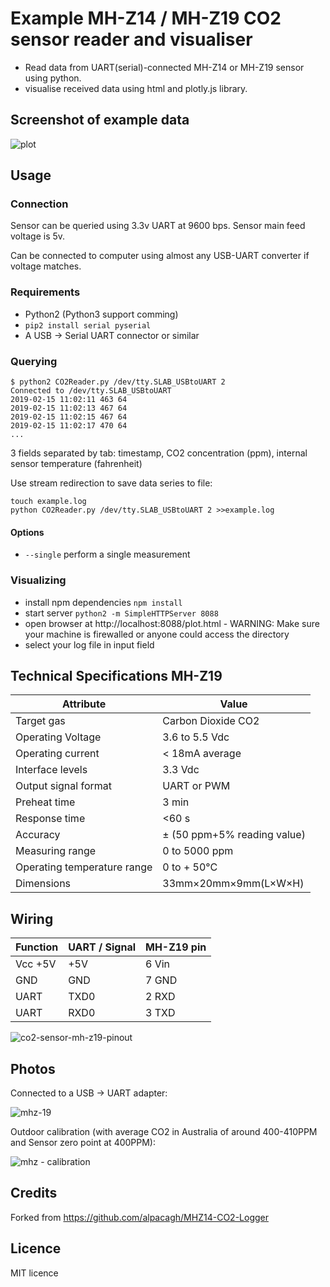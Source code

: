 # Example MH-Z14 / MH-Z19 CO2 sensor reader and visualiser

* Read data from UART(serial)-connected MH-Z14 or MH-Z19 sensor using python.
* visualise received data using html and plotly.js library.

## Screenshot of example data

![plot](https://user-images.githubusercontent.com/862951/52826593-a98a5400-3115-11e9-868a-72a763b6d587.jpg)

## Usage

### Connection

Sensor can be queried using 3.3v UART at 9600 bps. Sensor main feed voltage is 5v.

Can be connected to computer using almost any USB-UART converter if voltage matches.

### Requirements

- Python2 (Python3 support comming)
- `pip2 install serial pyserial`
- A USB -> Serial UART connector or similar

### Querying

```
$ python2 CO2Reader.py /dev/tty.SLAB_USBtoUART 2
Connected to /dev/tty.SLAB_USBtoUART
2019-02-15 11:02:11	463	64
2019-02-15 11:02:13	467	64
2019-02-15 11:02:15	467	64
2019-02-15 11:02:17	470	64
...
```
3 fields separated by tab: timestamp, CO2 concentration (ppm), internal sensor temperature (fahrenheit)
 
Use stream redirection to save data series to file:

```shell
touch example.log
python CO2Reader.py /dev/tty.SLAB_USBtoUART 2 >>example.log
```

#### Options

- `--single` perform a single measurement

### Visualizing

* install npm dependencies `npm install`
* start server `python2 -m SimpleHTTPServer 8088`
* open browser at http://localhost:8088/plot.html - WARNING: Make sure your machine is firewalled or anyone could access the directory
* select your log file in input field

## Technical Specifications MH-Z19


|          Attribute          |            Value            |
|-----------------------------|-----------------------------|
| Target gas                  | Carbon Dioxide CO2          |
| Operating Voltage           | 3.6 to 5.5 Vdc              |
| Operating current           | < 18mA average              |
| Interface levels            | 3.3 Vdc                     |
| Output signal format        | UART or PWM                 |
| Preheat time                | 3 min                       |
| Response time               | <60 s                       |
| Accuracy                    | ± (50 ppm+5% reading value) |
| Measuring range             | 0 to 5000 ppm               |
| Operating temperature range | 0 to + 50°C                 |
| Dimensions                  | 33mm×20mm×9mm(L×W×H)        |


## Wiring

| Function | UART / Signal | MH-Z19 pin |
|----------|---------------|------------|
| Vcc +5V  | +5V           | 6 Vin      |
| GND      | GND           | 7 GND      |
| UART     | TXD0          | 2 RXD      |
| UART     | RXD0          | 3 TXD      |

![co2-sensor-mh-z19-pinout](https://user-images.githubusercontent.com/862951/52826907-c7a48400-3116-11e9-9c2e-c5fde2cf8f1d.jpg)

## Photos

Connected to a USB -> UART adapter:

![mhz-19](https://user-images.githubusercontent.com/862951/52826018-38e23800-3113-11e9-92f3-18c99c902ae5.jpg)

Outdoor calibration (with average CO2 in Australia of around 400-410PPM and Sensor zero point at 400PPM):

![mhz - calibration](https://user-images.githubusercontent.com/862951/52827251-21597e00-3118-11e9-9ebc-ddbbc9fb02a8.jpg)


## Credits

Forked from https://github.com/alpacagh/MHZ14-CO2-Logger

## Licence

MIT licence
